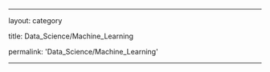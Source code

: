 ---

layout: category

title: Data_Science/Machine_Learning

permalink: 'Data_Science/Machine_Learning'

---